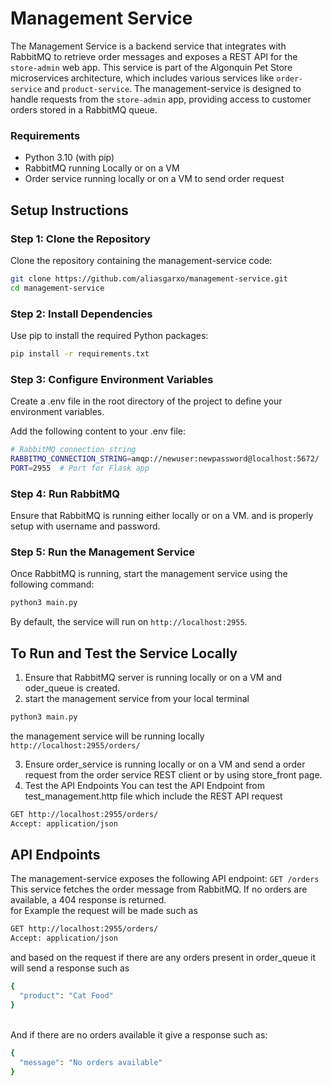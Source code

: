 # Management Service
The Management Service is a backend service that integrates with RabbitMQ to retrieve order messages and exposes a REST API for the ```store-admin``` web app. This service is part of the Algonquin Pet Store microservices architecture, which includes various services like ```order-service``` and ```product-service```. The management-service is designed to handle requests from the ```store-admin``` app, providing access to customer orders stored in a RabbitMQ queue.

### Requirements
- Python 3.10 (with pip)
- RabbitMQ running Locally or on a VM
- Order service running locally or on a VM to send order request

## Setup Instructions

### Step 1: Clone the Repository
Clone the repository containing the management-service code:
```bash
git clone https://github.com/aliasgarxo/management-service.git
cd management-service
```

### Step 2: Install Dependencies
Use pip to install the required Python packages:
```bash
pip install -r requirements.txt
```

### Step 3: Configure Environment Variables

Create a .env file in the root directory of the project to define your environment variables.

Add the following content to your .env file:
```bash
# RabbitMQ connection string
RABBITMQ_CONNECTION_STRING=amqp://newuser:newpassword@localhost:5672/
PORT=2955  # Port for Flask app
```

### Step 4: Run RabbitMQ
Ensure that RabbitMQ is running either locally or on a VM. and is properly setup with username and password.

### Step 5: Run the Management Service
Once RabbitMQ is running, start the management service using the following command:
```bash
python3 main.py
```
By default, the service will run on ```http://localhost:2955```.

## To Run and Test the Service Locally

1. Ensure that RabbitMQ server is running locally or on a VM and oder_queue is created.
2. start the management service from your local terminal 
```bash
python3 main.py
```
the management service will be running locally ```http://localhost:2955/orders/```

3. Ensure order_service is running locally or on a VM and send a order request from the order service REST client or by using store_front page.
4. Test the API Endpoints
You can test the API Endpoint from test_management.http file which include the REST API request 
```bash 
GET http://localhost:2955/orders/
Accept: application/json
```

## API Endpoints

The management-service exposes the following API endpoint:
```GET /orders```
<br>
This service fetches the order message from RabbitMQ. If no orders are available, a 404 response is returned.
<br>
for Example the request will be made such as 
```bash 
GET http://localhost:2955/orders/
Accept: application/json
```
and based on the request if there are any orders present in order_queue it will send a response such as 
```bash
{
  "product": "Cat Food"
}
```
<br>
And if there are no orders available it give a response such as:

```bash
{
  "message": "No orders available"
}
```
